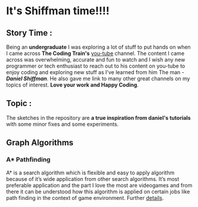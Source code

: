 # It's Shiffman time!!!!

## Story Time :
Being an **undergraduate** I was exploring a lot of stuff to put hands on when I came across **The Coding Train's** [you-tube](https://www.youtube.com/user/shiffman) channel. 
The content I came across was overwhelming, accurate and fun to watch and I wish any new programmer or tech enthusiast to reach out to his content on you-tube to enjoy coding and exploring new stuff as I've learned from him The man - **_Daniel Shiffman_**. He also gave me link to many other great channels on my topics of interest. **Love your work and Happy Coding**.

## Topic :
The sketches in the repository are **a true inspiration from daniel's tutorials** with some minor fixes and some experiments. 

## Graph Algorithms
### A* Pathfinding
A* is a search algorithm which is flexible and easy to apply algorithm because of it’s wide application from other search algorithms. It’s most preferable application and the part I love the most are videogames and from there it can be understood how this algorithm is applied on certain jobs like path finding in the context of game environment. Further [details](https://www.geeksforgeeks.org/a-search-algorithm/).
